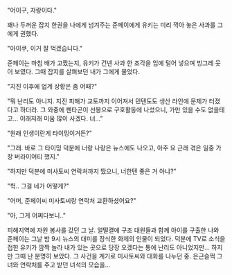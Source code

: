 "어이구, 자랑이다." 

꽤나 두꺼운 잡지 한권을 나에게 넘겨주는 준페이에게 유키는 미리 깍아 놓은 사과를 그에게 권했다. 

"아이쿠, 이거 잘 먹겠습니다." 

준페이는 마침 배가 고팠는지, 유키가 건넨 사과 한 조각을 입에 털어 넣으며 빙그레 웃어 보였다. 그때 잡지를 살펴보던 내가 그에게 물었다. 

"지진 이후에 업계 상황은 좀 어때?" 

"뭐 난리도 아니지. 지진 피해가 교토까지 이어져서 민텐도도 생산 라인에 문제가 터졌다고 하더라. 그 와중에 펜타곤이 선봉으로 구호활동에 나섰으니, 가만 있을 수도 없을테고... 이래저래 미움 많이 사겠다. 너..." 

"원래 인생이란게 타이밍이거든?" 

"그래. 바로 그 타이밍 덕분에 너랑 나랑은 뉴스에도 나오고, 아주 요 근래 겪은 일중 가장 버라이어티 했지." 

"하지만 덕분에 미사토씨 연락처까지 땄으니, 너한텐 좋은 거 아냐?" 

"헉.. 그걸 네가 어떻게?" 

"어머, 준페이씨 미사토씨랑 연락처 교환하셨어요?" 

"아, 그게 어쩌다보니.." 

피해지역에 자원 봉사를 갔던 그 날. 
얼떨결에 구조 대원들과 함께 아이를 구출한 나와 준페이는 그날 밤 9시 뉴스의 대미를 장식한 화제의 인물이 되었다. 
덕분에 TV로 소식을 접한 유키가 깜짝 놀라 내가 있는 곳으로 당장 오겠다는 통에 난리도 아니었지만... 
하지만 그때 난 분명히 보았다. 
그 사건을 계기로 미사토씨와 대화를 나누던 중. 은근슬쩍 그녀와 연락처를 주고 받던 녀석의 모습을... 